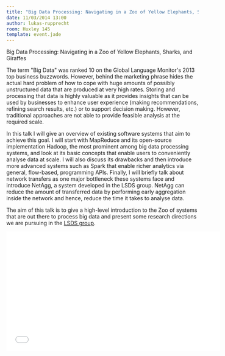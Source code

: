 ```yaml
---
title: "Big Data Processing: Navigating in a Zoo of Yellow Elephants, Sharks, and Giraffes"
date: 11/03/2014 13:00
author: lukas-rupprecht
room: Huxley 145
template: event.jade
---
```

Big Data Processing: Navigating in a Zoo of Yellow Elephants,
Sharks, and Giraffes

The term "Big Data" was ranked 10 on the Global Language Monitor's 2013 top
business buzzwords. However, behind the marketing phrase hides the actual hard
problem of how to cope with huge amounts of possibly unstructured data that are
produced at very high rates. Storing and processing that data is highly
valuable as it provides insights that can be used by businesses to enhance user
experience (making recommendations, refining search results, etc.) or to
support decision making. However, traditional approaches are not able to
provide feasible analysis at the required scale.

In this talk I will give an overview of existing software systems that aim to
achieve this goal. I will start with MapReduce and its open-source
implementation Hadoop, the most prominent among big data processing systems,
and look at its basic concepts that enable users to conveniently analyse data
at scale. I will also discuss its drawbacks and then introduce more advanced
systems such as Spark that enable richer analytics via general, flow-based,
programming APIs. Finally, I will briefly talk about network transfers as one
major bottleneck these systems face and introduce NetAgg, a system developed in
the LSDS group.  NetAgg can reduce the amount of transferred data by performing
early aggregation inside the network and hence, reduce the time it takes to
analyse data.

The aim of this talk is to give a high-level introduction to the Zoo of systems
that are out there to process big data and present some research directions we
are pursuing in the [LSDS group](http://lsds.doc.ic.ac.uk/).


<span class="more"></span>

<iframe class="center-block" width="560" height="315" src="//www.youtube.com/embed/n0PL74zwaoM" frameborder="0" allowfullscreen></iframe>
